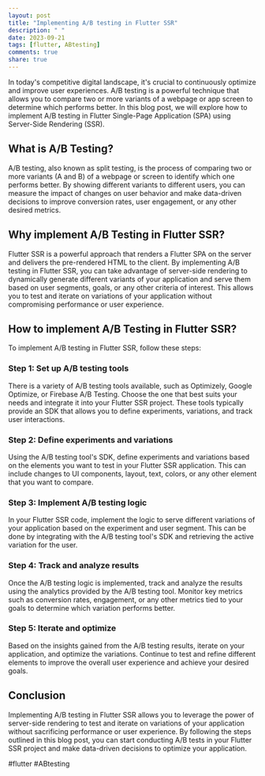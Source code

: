 ```yaml
---
layout: post
title: "Implementing A/B testing in Flutter SSR"
description: " "
date: 2023-09-21
tags: [flutter, ABtesting]
comments: true
share: true
---
```


In today's competitive digital landscape, it's crucial to continuously optimize and improve user experiences. A/B testing is a powerful technique that allows you to compare two or more variants of a webpage or app screen to determine which performs better. In this blog post, we will explore how to implement A/B testing in Flutter Single-Page Application (SPA) using Server-Side Rendering (SSR).

## What is A/B Testing?

A/B testing, also known as split testing, is the process of comparing two or more variants (A and B) of a webpage or screen to identify which one performs better. By showing different variants to different users, you can measure the impact of changes on user behavior and make data-driven decisions to improve conversion rates, user engagement, or any other desired metrics.

## Why implement A/B Testing in Flutter SSR?

Flutter SSR is a powerful approach that renders a Flutter SPA on the server and delivers the pre-rendered HTML to the client. By implementing A/B testing in Flutter SSR, you can take advantage of server-side rendering to dynamically generate different variants of your application and serve them based on user segments, goals, or any other criteria of interest. This allows you to test and iterate on variations of your application without compromising performance or user experience.

## How to implement A/B Testing in Flutter SSR?

To implement A/B testing in Flutter SSR, follow these steps:

### Step 1: Set up A/B testing tools

There is a variety of A/B testing tools available, such as Optimizely, Google Optimize, or Firebase A/B Testing. Choose the one that best suits your needs and integrate it into your Flutter SSR project. These tools typically provide an SDK that allows you to define experiments, variations, and track user interactions.

### Step 2: Define experiments and variations

Using the A/B testing tool's SDK, define experiments and variations based on the elements you want to test in your Flutter SSR application. This can include changes to UI components, layout, text, colors, or any other element that you want to compare.

### Step 3: Implement A/B testing logic

In your Flutter SSR code, implement the logic to serve different variations of your application based on the experiment and user segment. This can be done by integrating with the A/B testing tool's SDK and retrieving the active variation for the user.

### Step 4: Track and analyze results

Once the A/B testing logic is implemented, track and analyze the results using the analytics provided by the A/B testing tool. Monitor key metrics such as conversion rates, engagement, or any other metrics tied to your goals to determine which variation performs better.

### Step 5: Iterate and optimize

Based on the insights gained from the A/B testing results, iterate on your application, and optimize the variations. Continue to test and refine different elements to improve the overall user experience and achieve your desired goals.

## Conclusion

Implementing A/B testing in Flutter SSR allows you to leverage the power of server-side rendering to test and iterate on variations of your application without sacrificing performance or user experience. By following the steps outlined in this blog post, you can start conducting A/B tests in your Flutter SSR project and make data-driven decisions to optimize your application.

#flutter #ABtesting